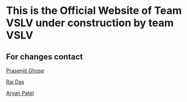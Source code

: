 <h1><strong>This is the Official Website of Team VSLV under construction by team VSLV</strong></h1>
<h2><strong>For changes contact</strong></h2>
<p><a href=https://github.com/prasenjitghose36>Prasenjit Ghose</a></p>
<p><a href=https://github.com/rajdas2001>Raj Das</a></p>
<p><a href=https://github.com/patelaryan7751>Aryan Patel</a></p>
